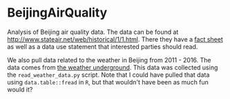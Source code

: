 # BeijingAirQuality
Analysis of Beijing air quality data. The data can be found at http://www.stateair.net/web/historical/1/1.html. There they have a [fact sheet](http://www.stateair.net/web/assets/USDOS_AQDataFilesFactSheet.pdf) as well as a data use statement that interested parties should read.

We also pull data related to the weather in Beijing from 2011 - 2016. The data comes from [the weather underground](https://www.wunderground.com/history/airport/ZBAA). This data was collected using the `read_weather_data.py` script. Note that I could have pulled that data using `data.table::fread` in `R`, but that wouldn't have been as much fun would it?